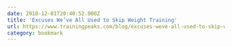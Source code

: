 ```yaml
---
date: 2018-12-01T20:40:52.000Z
title: 'Excuses We’ve All Used to Skip Weight Training'
url: https://www.trainingpeaks.com/blog/excuses-weve-all-used-to-skip-weight-training/
category: bookmark
---
```

